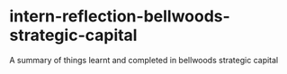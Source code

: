 # intern-reflection-bellwoods-strategic-capital
A summary of things learnt and completed in bellwoods strategic capital
